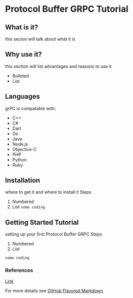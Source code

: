 # Protocol Buffer GRPC Tutorial

## What is it?
this secion will talk about what it is

## Why use it?
this section will list advantages and reasons to use it
- Bulleted
- List

## Languages
grPC is compatable with:
- C++
- C#
- Dart
- Go
- Java
- Node.js
- Objective-C
- PHP
- Python
- Ruby

## Installation
where to get it and where to install it
Steps
1. Numbered
2. List
`some coding`

## Getting Started Tutorial
setting up your first Protocol Buffer GRPC
Steps
1. Numbered
2. List

`some coding`

### References
[Link](url)

For more details see [GitHub Flavored Markdown](https://guides.github.com/features/mastering-markdown/).

